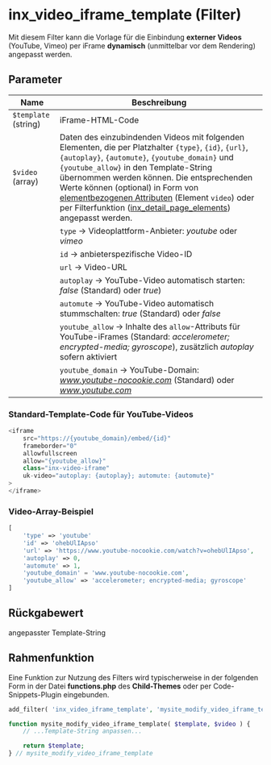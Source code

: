 # inx_video_iframe_template (Filter)

Mit diesem Filter kann die Vorlage für die Einbindung **externer Videos** (YouTube, Vimeo) per iFrame **dynamisch** (unmittelbar vor dem Rendering) angepasst werden.

## Parameter

| Name | Beschreibung |
| ---- | ------------ |
| `$template` (string) | iFrame-HTML-Code |
| `$video` (array) | Daten des einzubindenden Videos mit folgenden Elementen, die per Platzhalter `{type}`, `{id}`, `{url}`, `{autoplay}`, `{automute}`, `{youtube_domain}` und `{youtube_allow}` in den Template-String übernommen werden können. Die entsprechenden Werte können (optional) in Form von [elementbezogenen Attributen](/komponenten/detailansicht?id=video) (Element `video`) oder per Filterfunktion ([inx_detail_page_elements](filter-inx-detail-page-elements?id=template-gallery-und-video)) angepasst werden. |
| | `type` → Videoplattform-Anbieter: *youtube* oder *vimeo* |
| | `id` → anbieterspezifische Video-ID |
| | `url` → Video-URL |
| | `autoplay` → YouTube-Video automatisch starten: *false* (Standard) oder *true*) |
| | `automute` → YouTube-Video automatisch stummschalten: *true* (Standard) oder *false* |
| | `youtube_allow` → Inhalte des `allow`-Attributs für YouTube-iFrames (Standard: *accelerometer; encrypted-media; gyroscope*), zusätzlich *autoplay* sofern aktiviert |
| | `youtube_domain` → YouTube-Domain: *www.youtube-nocookie.com* (Standard) oder *www.youtube.com* |

### Standard-Template-Code für YouTube-Videos

```php
<iframe
	src="https://{youtube_domain}/embed/{id}"
	frameborder="0"
	allowfullscreen
	allow="{youtube_allow}"
	class="inx-video-iframe"
	uk-video="autoplay: {autoplay}; automute: {automute}"
>
</iframe>
```

### Video-Array-Beispiel

```php
[
	'type' => 'youtube'
	'id' => 'ohebUlIApso'
	'url' => 'https://www.youtube-nocookie.com/watch?v=ohebUlIApso',
	'autoplay' => 0,
	'automute' => 1,
	'youtube_domain' = 'www.youtube-nocookie.com',
	'youtube_allow' => 'accelerometer; encrypted-media; gyroscope'
]
```

## Rückgabewert

angepasster Template-String

## Rahmenfunktion

Eine Funktion zur Nutzung des Filters wird typischerweise in der folgenden Form in der Datei **functions.php** des **Child-Themes** oder per Code-Snippets-Plugin eingebunden.

```php
add_filter( 'inx_video_iframe_template', 'mysite_modify_video_iframe_template', 10, 2 );

function mysite_modify_video_iframe_template( $template, $video ) {
	// ...Template-String anpassen...

	return $template;
} // mysite_modify_video_iframe_template

```